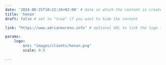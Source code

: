 ```yaml
---
date: '2024-08-25T10:22:34+02:00' # date in which the content is created - defaults to "today"
title: 'henan'
draft: false # set to "true" if you want to hide the content 

link: "https://www.adrianmoreno.info" # optional URL to link the logo to

params:
    logo:
        src: "images/clients/henan.png"
        scale: 0.5

---
```

